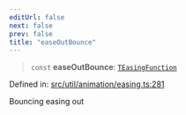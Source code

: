 ```yaml
---
editUrl: false
next: false
prev: false
title: "easeOutBounce"
---
```


> `const` **easeOutBounce**: [`TEasingFunction`](/api/fabric/namespaces/util/type-aliases/teasingfunction/)

Defined in: [src/util/animation/easing.ts:281](https://github.com/fabricjs/fabric.js/blob/e114448a1bce9b68a3e1bba337bc0c83a35c1aa5/src/util/animation/easing.ts#L281)

Bouncing easing out
